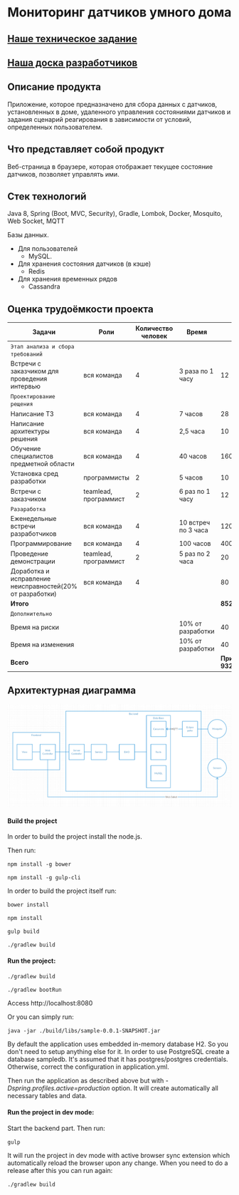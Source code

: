 # Мониторинг датчиков умного дома

## [Наше техническое задание](https://docs.google.com/document/d/1jECODOGwiMZTNoaF317uyLEgo2tcucP1GZAu7PmXeyc/edit?ts=5ba61bf8#)

## [Наша доска разработчиков](https://trello.com/b/31E6Mbvk/%D1%83%D0%BC%D0%BD%D1%8B%D0%B9-%D0%B4%D0%BE%D0%BC)

## Описание продукта

Приложение, которое предназначено для сбора данных с датчиков, установленных в доме, удаленного управления состояниями датчиков и задания сценарий реагирования в зависимости от условий, определенных пользователем. 

## Что представляет собой продукт

Веб-страница в браузере, которая отображает текущее состояние датчиков, позволяет управлять ими.

## Стек технологий


 Java 8, Spring (Boot, MVC, Security), Gradle, Lombok, Docker, Mosquito, Web Socket, MQTT
  
 Базы данных.
 - Для пользователей
   - MySQL.
 - Для хранения состояния датчиков (в кэше)
   - Redis
 - Для хранения временных рядов
   - Cassandra 


## Оценка трудоёмкости проекта

 Задачи | Роли | Количество человек | Время | Всего  
 --- | --- | --- | --- | ---
 `Этап анализа и сбора требований` | | | |
 Встречи с заказчиком для проведения интервью | вся команда | 4 | 3 раза по 1 часу | 12
 `Проектирование рещения` | | | |
 Написание ТЗ | вся команда | 4 | 7 часов | 28
 Написание архитектуры решения | вся команда | 4 | 2,5 часа | 10
 Обучение специалистов предметной области | вся команда | 4 | 40 часов |160 
 Установка сред разработки | программисты | 2 | 5 часов | 10
 Встречи с заказчиком | teamlead, программист | 2 | 6 раз по 1 часу | 12
 `Разаработка` | | | |
 Еженедельные встречи разработчиков | вся команда | 4 | 10 встреч по 3 часа | 120
 Программирование | вся команда | 4 | 100 часов | 400
 Проведение демонстрации | teamlead, программист | 2 | 5 раз по 2 часа | 20
 Доработка и исправление неисправностей(20% от разработки) | вся команда | 4 | | 80
 **Итого** | | | | **852**
 `Дополнительно` | | | |
 Время на риски | | | 10% от разработки | 40
 Время на изменения | | | 10% от разработки | 40
 **Всего** | | | | **Приблизительно 932 часа**


## Архитектурная диаграмма

![Screenshot](https://github.com/YauheniReyantovich/SmartHouse/blob/master/src/main/resources/img/diagramm.png)


#### Build the project

In order to build the project install the node.js.

Then run:

```
npm install -g bower
```
```
npm install -g gulp-cli
```

In order to build the project itself run:

```
bower install
```
```
npm install
```
```
gulp build
```
```
./gradlew build
```

#### Run the project:

```
./gradlew build
```
```
./gradlew bootRun
```

Access http://localhost:8080

Or you can simply run:

```
java -jar ./build/libs/sample-0.0.1-SNAPSHOT.jar
```

By default the application uses embedded in-memory database H2. So you don't need to setup anything else for it.
In order to use PostgreSQL create a database sampledb.
It's assumed that it has postgres/postgres credentials. Otherwise, correct the configuration in application.yml.

Then run the application as described above but with _-Dspring.profiles.active=production_ option. It will create automatically all necessary tables and data.
 
#### Run the project in dev mode:

Start the backend part. Then run:
 
```
gulp
```

It will run the project in dev mode with active browser sync extension which automatically reload the browser upon any change. 
When you need to do a release after this you can run again:

```
./gradlew build
```

